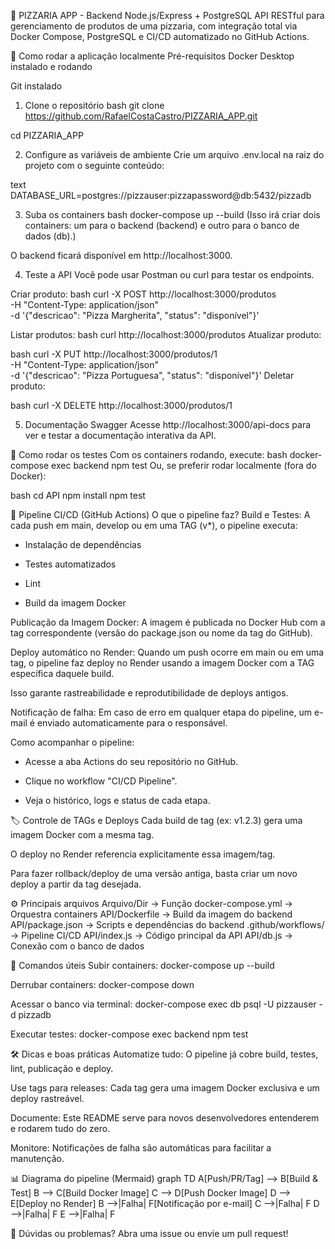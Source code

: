 🍕 PIZZARIA APP - Backend Node.js/Express + PostgreSQL
API RESTful para gerenciamento de produtos de uma pizzaria, com integração total via Docker Compose, PostgreSQL e CI/CD automatizado no GitHub Actions.

🚀 Como rodar a aplicação localmente
Pré-requisitos
Docker Desktop instalado e rodando

Git instalado


1. Clone o repositório
bash
git clone https://github.com/RafaelCostaCastro/PIZZARIA_APP.git

cd PIZZARIA_APP


2. Configure as variáveis de ambiente
Crie um arquivo .env.local na raiz do projeto com o seguinte conteúdo:

text
DATABASE_URL=postgres://pizzauser:pizzapassword@db:5432/pizzadb


3. Suba os containers
bash
docker-compose up --build
(Isso irá criar dois containers: um para o backend (backend) e outro para o banco de dados (db).)

O backend ficará disponível em http://localhost:3000.


4. Teste a API
Você pode usar Postman ou curl para testar os endpoints.

Criar produto:
bash
curl -X POST http://localhost:3000/produtos \
  -H "Content-Type: application/json" \
  -d '{"descricao": "Pizza Margherita", "status": "disponível"}'

  
Listar produtos:
bash
curl http://localhost:3000/produtos
Atualizar produto:

bash
curl -X PUT http://localhost:3000/produtos/1 \
  -H "Content-Type: application/json" \
  -d '{"descricao": "Pizza Portuguesa", "status": "disponível"}'
Deletar produto:

bash
curl -X DELETE http://localhost:3000/produtos/1


5. Documentação Swagger
Acesse http://localhost:3000/api-docs para ver e testar a documentação interativa da API.


🧪 Como rodar os testes
Com os containers rodando, execute:
bash
docker-compose exec backend npm test
Ou, se preferir rodar localmente (fora do Docker):

bash
cd API
npm install
npm test


🔄 Pipeline CI/CD (GitHub Actions)
O que o pipeline faz?
Build e Testes:
A cada push em main, develop ou em uma TAG (v*), o pipeline executa:

- Instalação de dependências

- Testes automatizados

- Lint

- Build da imagem Docker


Publicação da Imagem Docker:
A imagem é publicada no Docker Hub com a tag correspondente (versão do package.json ou nome da tag do GitHub).


Deploy automático no Render:
Quando um push ocorre em main ou em uma tag, o pipeline faz deploy no Render usando a imagem Docker com a TAG específica daquele build.

Isso garante rastreabilidade e reprodutibilidade de deploys antigos.


Notificação de falha:
Em caso de erro em qualquer etapa do pipeline, um e-mail é enviado automaticamente para o responsável.


Como acompanhar o pipeline:
- Acesse a aba Actions do seu repositório no GitHub.

- Clique no workflow "CI/CD Pipeline".

- Veja o histórico, logs e status de cada etapa.


🏷️ Controle de TAGs e Deploys
Cada build de tag (ex: v1.2.3) gera uma imagem Docker com a mesma tag.

O deploy no Render referencia explicitamente essa imagem/tag.

Para fazer rollback/deploy de uma versão antiga, basta criar um novo deploy a partir da tag desejada.


⚙️ Principais arquivos
Arquivo/Dir	-> Função
docker-compose.yml	-> Orquestra containers
API/Dockerfile	-> Build da imagem do backend
API/package.json	-> Scripts e dependências do backend
.github/workflows/	-> Pipeline CI/CD
API/index.js	-> Código principal da API
API/db.js	-> Conexão com o banco de dados


📝 Comandos úteis
Subir containers:
docker-compose up --build

Derrubar containers:
docker-compose down

Acessar o banco via terminal:
docker-compose exec db psql -U pizzauser -d pizzadb

Executar testes:
docker-compose exec backend npm test


🛠️ Dicas e boas práticas
Automatize tudo: O pipeline já cobre build, testes, lint, publicação e deploy.

Use tags para releases: Cada tag gera uma imagem Docker exclusiva e um deploy rastreável.

Documente: Este README serve para novos desenvolvedores entenderem e rodarem tudo do zero.

Monitore: Notificações de falha são automáticas para facilitar a manutenção.


📊 Diagrama do pipeline (Mermaid)
graph TD
    A[Push/PR/Tag] --> B[Build & Test]
    B --> C[Build Docker Image]
    C --> D[Push Docker Image]
    D --> E[Deploy no Render]
    B -->|Falha| F[Notificação por e-mail]
    C -->|Falha| F
    D -->|Falha| F
    E -->|Falha| F

🛟 Dúvidas ou problemas?
Abra uma issue ou envie um pull request!
